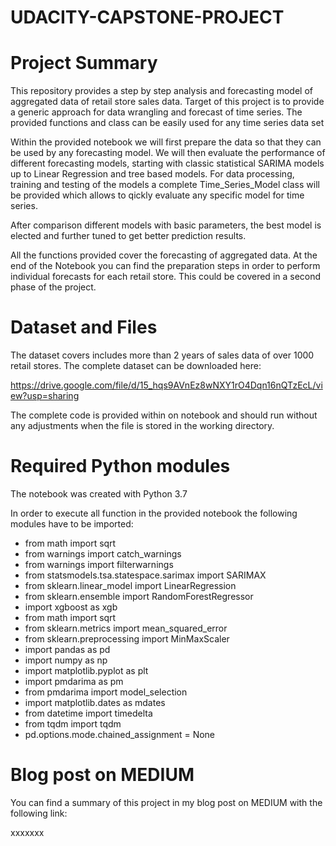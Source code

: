 # UDACITY-CAPSTONE-PROJECT


# Project Summary
This repository provides a step by step analysis and forecasting model of aggregated data of retail store sales data. Target of this project is to provide a generic approach for data wrangling and forecast of time series. The provided functions and class can be easily used for any time series data set

Within the provided notebook we will first prepare the data so that they can be used by any forecasting model. We will then evaluate the performance of different forecasting models, starting with classic statistical SARIMA models up to Linear Regression and tree based models. For data processing, training and testing of the models a complete Time_Series_Model class will be provided which allows to qickly evaluate any specific model for time series.

After comparison different models with basic parameters, the best model is elected and further tuned to get better prediction results.

All the functions provided cover the forecasting of aggregated data. At the end of the Notebook you can find the preparation steps in order to perform individual forecasts for each retail store. This could be covered in a second phase of the project. 

# Dataset and Files
The dataset covers includes more than 2 years of sales data of over 1000 retail stores. The complete dataset can be downloaded here:

https://drive.google.com/file/d/15_hqs9AVnEz8wNXY1rO4Dqn16nQTzEcL/view?usp=sharing

The complete code is provided within on notebook and should run without any adjustments when the file is stored in the working directory.

# Required Python modules
The notebook was created with Python 3.7

In order to execute all function in the provided notebook the following modules have to be imported:

- from math import sqrt
- from warnings import catch_warnings
- from warnings import filterwarnings
- from statsmodels.tsa.statespace.sarimax import SARIMAX
- from sklearn.linear_model import LinearRegression
- from sklearn.ensemble import RandomForestRegressor
- import xgboost as xgb
- from math import sqrt
- from sklearn.metrics import mean_squared_error
- from sklearn.preprocessing import MinMaxScaler
- import pandas as pd
- import numpy as np
- import matplotlib.pyplot as plt
- import pmdarima as pm
- from pmdarima import model_selection
- import matplotlib.dates as mdates
- from datetime import timedelta
- from tqdm import tqdm
- pd.options.mode.chained_assignment = None 


# Blog post on MEDIUM
You can find a summary of this project in my blog post on MEDIUM with the following link:

xxxxxxx
